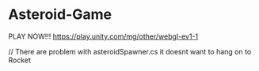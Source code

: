 # Asteroid-Game

PLAY NOW!!! https://play.unity.com/mg/other/webgl-ev1-1

// There are problem with asteroidSpawner.cs it doesnt want to hang on to Rocket
